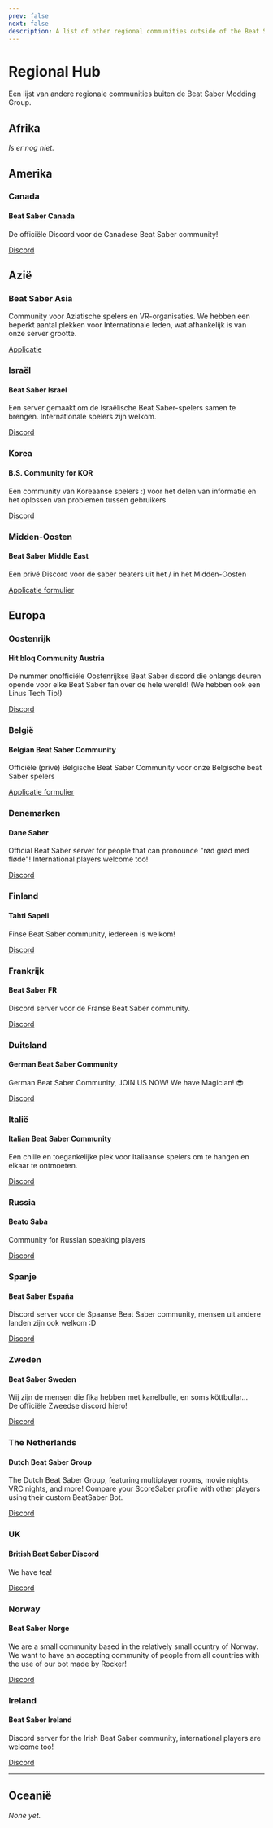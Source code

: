 ```yaml
---
prev: false
next: false
description: A list of other regional communities outside of the Beat Saber Modding Group
---
```


# Regional Hub

Een lijst van andere regionale communities buiten de Beat Saber Modding Group.

## Afrika

_Is er nog niet._

## Amerika

### Canada

#### Beat Saber Canada

De officiële Discord voor de Canadese Beat Saber community!

[Discord](https://discord.gg/vvq7wX3)

## Azië

### Beat Saber Asia

Community voor Aziatische spelers en VR-organisaties. We hebben een beperkt aantal plekken voor Internationale leden, wat afhankelijk is van onze server grootte.

[Applicatie](https://forms.gle/Ga3jWoCkugPBD6BZ6)

### Israël

#### Beat Saber Israel

Een server gemaakt om de Israëlische Beat Saber-spelers samen te brengen. Internationale spelers zijn welkom.

[Discord](https://discord.gg/HHH7sK8)

### Korea

#### B.S. Community for KOR

Een community van Koreaanse spelers :) voor het delen van informatie en het oplossen van problemen tussen gebruikers

[Discord](https://discord.gg/SEFBZrG)

### Midden-Oosten

#### Beat Saber Middle East

Een privé Discord voor de saber beaters uit het / in het Midden-Oosten

[Applicatie formulier](http://bit.ly/BSME_Application)

## Europa

### Oostenrijk

#### Hit bloq Community Austria

De nummer onofficiële Oostenrijkse Beat Saber discord die onlangs deuren opende voor elke Beat Saber fan over de hele wereld! (We hebben ook een Linus Tech Tip!)

[Discord](https://discord.gg/TvRkNY2)

### België

#### Belgian Beat Saber Community

Officiële (privé) Belgische Beat Saber Community voor onze Belgische beat Saber spelers

[Applicatie formulier](https://forms.gle/26VXi4HmnZnDoPZN7)

### Denemarken

#### Dane Saber

Official Beat Saber server for people that can pronounce "rød grød med fløde"! International players welcome too!

[Discord](https://discord.gg/QNzRMukPSP)

### Finland

#### Tahti Sapeli

Finse Beat Saber community, iedereen is welkom!

[Discord](https://discord.gg/qCtX7yBv7J)

### Frankrijk

#### Beat Saber FR

Discord server voor de Franse Beat Saber community.

[Discord](https://discord.gg/8cAAa7J)

### Duitsland

#### German Beat Saber Community

German Beat Saber Community, JOIN US NOW! We have Magician! 😎

[Discord](https://discord.gg/NkYn6tkvMh)

### Italië

#### Italian Beat Saber Community

Een chille en toegankelijke plek voor Italiaanse spelers om te hangen en elkaar te ontmoeten.

[Discord](https://discord.gg/asdJZ7cTxe)

### Russia

#### Beato Saba

Community for Russian speaking players

[Discord](https://discord.gg/5JXRY8z)

### Spanje

#### Beat Saber España

Discord server voor de Spaanse Beat Saber community, mensen uit andere landen zijn ook welkom :D

[Discord](https://discord.com/invite/x6mChxk)

### Zweden

#### Beat Saber Sweden

Wij zijn de mensen die fika hebben met kanelbulle, en soms köttbullar...   
De officiële Zweedse discord hiero!

[Discord](https://discord.gg/9HavEGBzZz)

### The Netherlands

#### Dutch Beat Saber Group

The Dutch Beat Saber Group, featuring multiplayer rooms, movie nights, VRC nights, and more! Compare your ScoreSaber profile with other players using their custom BeatSaber Bot.

[Discord](https://discord.gg/sDa7xrE)

### UK

#### British Beat Saber Discord

We have tea!

[Discord](https://discord.gg/FC2pzeN)

### Norway

#### Beat Saber Norge

We are a small community based in the relatively small country of Norway. We want to have an accepting community of people from all countries with the use of our bot made by Rocker!

[Discord](https://discord.gg/nZuY3yM)

### Ireland

#### Beat Saber Ireland

Discord server for the Irish Beat Saber community, international players are welcome too!

[Discord](https://discord.gg/uKQzjRQ)

---

## Oceanië

_None yet._
